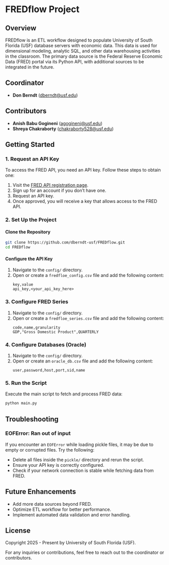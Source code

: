 # FREDflow Project

## Overview
FREDflow is an ETL workflow designed to populate University of South Florida (USF) database servers with economic data. This data is used for dimensional modeling, analytic SQL, and other data warehousing activities in the classroom. The primary data source is the Federal Reserve Economic Data (FRED) portal via its Python API, with additional sources to be integrated in the future.

## Coordinator
- **Don Berndt** (dberndt@usf.edu)

## Contributors
- **Anish Babu Gogineni** (agogineni@usf.edu)
- **Shreya Chakraborty** (chakraborty528@usf.edu)

## Getting Started
### 1. Request an API Key
To access the FRED API, you need an API key. Follow these steps to obtain one:
1. Visit the [FRED API registration page](https://fredaccount.stlouisfed.org/apikeys).
2. Sign up for an account if you don’t have one.
3. Request an API key.
4. Once approved, you will receive a key that allows access to the FRED API.

### 2. Set Up the Project
#### Clone the Repository
```bash
git clone https://github.com/dberndt-usf/FREDflow.git
cd FREDflow
```

<!-- #### Install Dependencies
Ensure you have Python installed (preferably 3.8+). Then, install the required libraries:
```bash
pip install -r requirements.txt
``` -->

#### Configure the API Key
1. Navigate to the `config/` directory.
2. Open or create a `fredfloe_config.csv` file and add the following content:
   ```csv
   key,value
   api_key,<your_api_key_here>
   ```

### 3. Configure FRED Series
1. Navigate to the `config/` directory.
2. Open or create a `fredfloe_series.csv` file and add the following content:
   ```csv
   code,name,granularity
   GDP,"Gross Domestic Product",QUARTERLY
   ```
   
### 4. Configure Databases (Oracle)
1. Navigate to the `config/` directory.
2. Open or create an `oracle_db.csv` file and add the following content:
   ```csv
   user,password,host,port,sid,name
   ```
   
### 5. Run the Script
Execute the main script to fetch and process FRED data:
```bash
python main.py
```

## Troubleshooting
### EOFError: Ran out of input
If you encounter an `EOFError` while loading pickle files, it may be due to empty or corrupted files. Try the following:
- Delete all files inside the `pickle/` directory and rerun the script.
- Ensure your API key is correctly configured.
- Check if your network connection is stable while fetching data from FRED.

## Future Enhancements
- Add more data sources beyond FRED.
- Optimize ETL workflow for better performance.
- Implement automated data validation and error handling.

## License
Copyright 2025 - Present by University of South Florida (USF).

For any inquiries or contributions, feel free to reach out to the coordinator or contributors.

